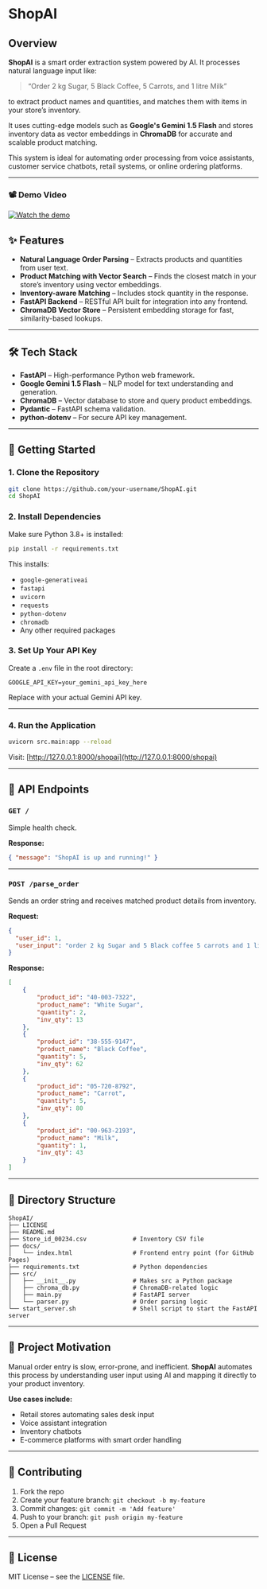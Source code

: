 # ShopAI

## Overview

**ShopAI** is a smart order extraction system powered by AI. It processes natural language input like:

> “Order 2 kg Sugar, 5 Black Coffee, 5 Carrots, and 1 litre Milk”

to extract product names and quantities, and matches them with items in your store’s inventory.

It uses cutting-edge models such as **Google's Gemini 1.5 Flash** and stores inventory data as vector embeddings in **ChromaDB** for accurate and scalable product matching.

This system is ideal for automating order processing from voice assistants, customer service chatbots, retail systems, or online ordering platforms.

---

### 📽 Demo Video

[![Watch the demo](https://img.youtube.com/vi/EFYw5LTXjPo/0.jpg)](https://youtu.be/EFYw5LTXjPo)


## ✨ Features

* **Natural Language Order Parsing** – Extracts products and quantities from user text.
* **Product Matching with Vector Search** – Finds the closest match in your store’s inventory using vector embeddings.
* **Inventory-aware Matching** – Includes stock quantity in the response.
* **FastAPI Backend** – RESTful API built for integration into any frontend.
* **ChromaDB Vector Store** – Persistent embedding storage for fast, similarity-based lookups.

---

## 🛠 Tech Stack

* **FastAPI** – High-performance Python web framework.
* **Google Gemini 1.5 Flash** – NLP model for text understanding and generation.
* **ChromaDB** – Vector database to store and query product embeddings.
* **Pydantic** – FastAPI schema validation.
* **python-dotenv** – For secure API key management.

---

## 🚀 Getting Started

### 1. Clone the Repository

```bash
git clone https://github.com/your-username/ShopAI.git
cd ShopAI
```

### 2. Install Dependencies

Make sure Python 3.8+ is installed:

```bash
pip install -r requirements.txt
```

This installs:

* `google-generativeai`
* `fastapi`
* `uvicorn`
* `requests`
* `python-dotenv`
* `chromadb`
* Any other required packages

### 3. Set Up Your API Key

Create a `.env` file in the root directory:

```
GOOGLE_API_KEY=your_gemini_api_key_here
```

Replace with your actual Gemini API key.

---

### 4. Run the Application

```bash
uvicorn src.main:app --reload
```

Visit: [http://127.0.0.1:8000/shopai](http://127.0.0.1:8000/shopai)

---

## 📡 API Endpoints

### `GET /`

Simple health check.

**Response:**

```json
{ "message": "ShopAI is up and running!" }
```

---

### `POST /parse_order`

Sends an order string and receives matched product details from inventory.

**Request:**

```json
{
  "user_id": 1,
  "user_input": "order 2 kg Sugar and 5 Black coffee 5 carrots and 1 litre Milk"
}
```

**Response:**

```json
[
    {
        "product_id": "40-003-7322",
        "product_name": "White Sugar",
        "quantity": 2,
        "inv_qty": 13
    },
    {
        "product_id": "38-555-9147",
        "product_name": "Black Coffee",
        "quantity": 5,
        "inv_qty": 62
    },
    {
        "product_id": "05-720-8792",
        "product_name": "Carrot",
        "quantity": 5,
        "inv_qty": 80
    },
    {
        "product_id": "00-963-2193",
        "product_name": "Milk",
        "quantity": 1,
        "inv_qty": 43
    }
]
```

---

## 📁 Directory Structure

```
ShopAI/
├── LICENSE
├── README.md
├── Store_id_00234.csv             # Inventory CSV file
├── docs/
│   └── index.html                 # Frontend entry point (for GitHub Pages)
├── requirements.txt               # Python dependencies
├── src/
│   ├── __init__.py                # Makes src a Python package
│   ├── chroma_db.py               # ChromaDB-related logic
│   ├── main.py                    # FastAPI server
│   └── parser.py                  # Order parsing logic
└── start_server.sh                # Shell script to start the FastAPI server
```

---

## 🧠 Project Motivation

Manual order entry is slow, error-prone, and inefficient. **ShopAI** automates this process by understanding user input using AI and mapping it directly to your product inventory.

**Use cases include:**

* Retail stores automating sales desk input
* Voice assistant integration
* Inventory chatbots
* E-commerce platforms with smart order handling

---

## 🤝 Contributing

1. Fork the repo
2. Create your feature branch: `git checkout -b my-feature`
3. Commit changes: `git commit -m 'Add feature'`
4. Push to your branch: `git push origin my-feature`
5. Open a Pull Request

---

## 🪪 License

MIT License – see the [LICENSE](LICENSE) file.
